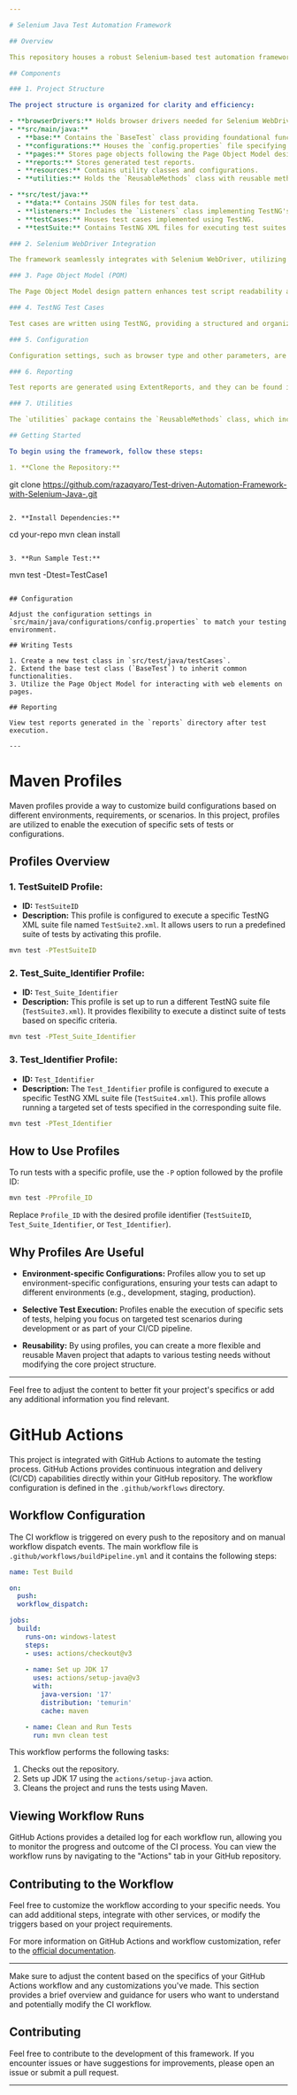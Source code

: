 ```yaml
---

# Selenium Java Test Automation Framework

## Overview

This repository houses a robust Selenium-based test automation framework tailored for web applications. The framework is meticulously designed to simplify the automation process, fostering easy onboarding and seamless maintenance for all team members.

## Components

### 1. Project Structure

The project structure is organized for clarity and efficiency:

- **browserDrivers:** Holds browser drivers needed for Selenium WebDriver.
- **src/main/java:**
  - **base:** Contains the `BaseTest` class providing foundational functionalities.
  - **configurations:** Houses the `config.properties` file specifying browser type configurations.
  - **pages:** Stores page objects following the Page Object Model design pattern.
  - **reports:** Stores generated test reports.
  - **resources:** Contains utility classes and configurations.
  - **utilities:** Holds the `ReusableMethods` class with reusable methods and elements.

- **src/test/java:**
  - **data:** Contains JSON files for test data.
  - **listeners:** Includes the `Listeners` class implementing TestNG's `ITestListener` for event handling.
  - **testCases:** Houses test cases implemented using TestNG.
  - **testSuite:** Contains TestNG XML files for executing test suites.

### 2. Selenium WebDriver Integration

The framework seamlessly integrates with Selenium WebDriver, utilizing WebDriverManager to simplify setup and ensure compatibility.

### 3. Page Object Model (POM)

The Page Object Model design pattern enhances test script readability and maintainability. Page classes in the `pages` package represent web pages, and methods within these classes correspond to actions on those pages.

### 4. TestNG Test Cases

Test cases are written using TestNG, providing a structured and organized approach to test execution. Retry functionality is implemented using the `Retry` class.

### 5. Configuration

Configuration settings, such as browser type and other parameters, are stored in the `config.properties` file in the `configurations` package. This allows easy adaptation to different testing environments.

### 6. Reporting

Test reports are generated using ExtentReports, and they can be found in the `reports` directory after test execution. The `Reporter` class in the `resources` package configures the content of HTML reports.

### 7. Utilities

The `utilities` package contains the `ReusableMethods` class, which includes reusable methods and elements that contribute to code reusability.

## Getting Started

To begin using the framework, follow these steps:

1. **Clone the Repository:**
   ```
   git clone https://github.com/razaqyaro/Test-driven-Automation-Framework-with-Selenium-Java-.git
   ```

2. **Install Dependencies:**
   ```
   cd your-repo
   mvn clean install
   ```

3. **Run Sample Test:**
   ```
   mvn test -Dtest=TestCase1
   ```

## Configuration

Adjust the configuration settings in `src/main/java/configurations/config.properties` to match your testing environment.

## Writing Tests

1. Create a new test class in `src/test/java/testCases`.
2. Extend the base test class (`BaseTest`) to inherit common functionalities.
3. Utilize the Page Object Model for interacting with web elements on pages.

## Reporting

View test reports generated in the `reports` directory after test execution.

---
```


# Maven Profiles

Maven profiles provide a way to customize build configurations based on different environments, requirements, or scenarios. In this project, profiles are utilized to enable the execution of specific sets of tests or configurations.

## Profiles Overview

### 1. **TestSuiteID Profile:**
   - **ID:** `TestSuiteID`
   - **Description:** This profile is configured to execute a specific TestNG XML suite file named `TestSuite2.xml`. It allows users to run a predefined suite of tests by activating this profile.

   ```bash
   mvn test -PTestSuiteID
   ```

### 2. **Test_Suite_Identifier Profile:**
   - **ID:** `Test_Suite_Identifier`
   - **Description:** This profile is set up to run a different TestNG suite file (`TestSuite3.xml`). It provides flexibility to execute a distinct suite of tests based on specific criteria.

   ```bash
   mvn test -PTest_Suite_Identifier
   ```

### 3. **Test_Identifier Profile:**
   - **ID:** `Test_Identifier`
   - **Description:** The `Test_Identifier` profile is configured to execute a specific TestNG XML suite file (`TestSuite4.xml`). This profile allows running a targeted set of tests specified in the corresponding suite file.

   ```bash
   mvn test -PTest_Identifier
   ```

## How to Use Profiles

To run tests with a specific profile, use the `-P` option followed by the profile ID:

```bash
mvn test -PProfile_ID
```

Replace `Profile_ID` with the desired profile identifier (`TestSuiteID`, `Test_Suite_Identifier`, or `Test_Identifier`).

## Why Profiles Are Useful

- **Environment-specific Configurations:** Profiles allow you to set up environment-specific configurations, ensuring your tests can adapt to different environments (e.g., development, staging, production).

- **Selective Test Execution:** Profiles enable the execution of specific sets of tests, helping you focus on targeted test scenarios during development or as part of your CI/CD pipeline.

- **Reusability:** By using profiles, you can create a more flexible and reusable Maven project that adapts to various testing needs without modifying the core project structure.

---

Feel free to adjust the content to better fit your project's specifics or add any additional information you find relevant.

# GitHub Actions

This project is integrated with GitHub Actions to automate the testing process. GitHub Actions provides continuous integration and delivery (CI/CD) capabilities directly within your GitHub repository. The workflow configuration is defined in the `.github/workflows` directory.

## Workflow Configuration

The CI workflow is triggered on every push to the repository and on manual workflow dispatch events. The main workflow file is `.github/workflows/buildPipeline.yml` and it contains the following steps:

```yaml
name: Test Build

on:
  push:
  workflow_dispatch:

jobs:
  build:
    runs-on: windows-latest
    steps:
    - uses: actions/checkout@v3
    
    - name: Set up JDK 17
      uses: actions/setup-java@v3
      with:
        java-version: '17'
        distribution: 'temurin'
        cache: maven

    - name: Clean and Run Tests
      run: mvn clean test
```

This workflow performs the following tasks:

1. Checks out the repository.
2. Sets up JDK 17 using the `actions/setup-java` action.
3. Cleans the project and runs the tests using Maven.

## Viewing Workflow Runs

GitHub Actions provides a detailed log for each workflow run, allowing you to monitor the progress and outcome of the CI process. You can view the workflow runs by navigating to the "Actions" tab in your GitHub repository.

## Contributing to the Workflow

Feel free to customize the workflow according to your specific needs. You can add additional steps, integrate with other services, or modify the triggers based on your project requirements.

For more information on GitHub Actions and workflow customization, refer to the [official documentation](https://docs.github.com/en/actions).

---

Make sure to adjust the content based on the specifics of your GitHub Actions workflow and any customizations you've made. This section provides a brief overview and guidance for users who want to understand and potentially modify the CI workflow.

## Contributing

Feel free to contribute to the development of this framework. If you encounter issues or have suggestions for improvements, please open an issue or submit a pull request.

--- 

